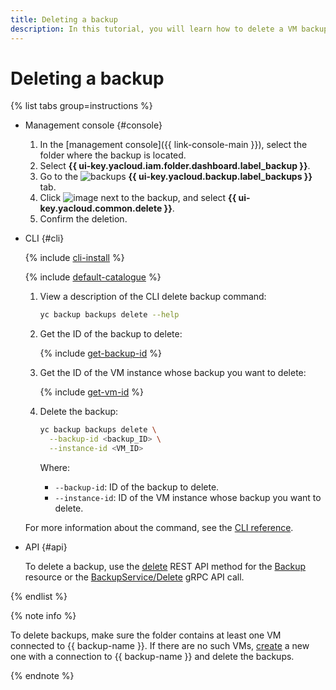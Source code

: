 ```yaml
---
title: Deleting a backup
description: In this tutorial, you will learn how to delete a VM backup in **{{ backup-name }}**.
---
```


# Deleting a backup

{% list tabs group=instructions %}

- Management console {#console}

  1. In the [management console]({{ link-console-main }}), select the folder where the backup is located.
  1. Select **{{ ui-key.yacloud.iam.folder.dashboard.label_backup }}**.
  1. Go to the ![backups](../../../_assets/console-icons/archive.svg) **{{ ui-key.yacloud.backup.label_backups }}** tab.
  1. Click ![image](../../../_assets/console-icons/ellipsis.svg) next to the backup, and select **{{ ui-key.yacloud.common.delete }}**.
  1. Confirm the deletion.

- CLI {#cli}

  {% include [cli-install](../../../_includes/cli-install.md) %}

  {% include [default-catalogue](../../../_includes/default-catalogue.md) %}

  1. View a description of the CLI delete backup command:

      ```bash
      yc backup backups delete --help
      ```

  1. Get the ID of the backup to delete:

      {% include [get-backup-id](../../../_includes/backup/operations/get-backup-id.md) %}

  1. Get the ID of the VM instance whose backup you want to delete:

      {% include [get-vm-id](../../../_includes/backup/operations/get-vm-id.md) %}

  1. Delete the backup:

      ```bash
      yc backup backups delete \
        --backup-id <backup_ID> \
        --instance-id <VM_ID>
      ```

      Where:

      * `--backup-id`: ID of the backup to delete.
      * `--instance-id`: ID of the VM instance whose backup you want to delete.

  For more information about the command, see the [CLI reference](../../../cli/cli-ref/backup/cli-ref/backup/delete.md).

- API {#api}

  To delete a backup, use the [delete](../../backup/api-ref/Backup/delete.md) REST API method for the [Backup](../../backup/api-ref/Backup/index.md) resource or the [BackupService/Delete](../../backup/api-ref/grpc/Backup/delete.md) gRPC API call.

{% endlist %}

{% note info %}

To delete backups, make sure the folder contains at least one VM connected to {{ backup-name }}. If there are no such VMs, [create](../create-vm.md) a new one with a connection to {{ backup-name }} and delete the backups.

{% endnote %}

